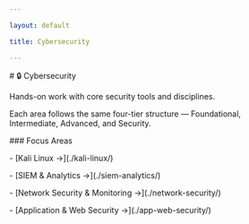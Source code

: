 ```yaml
---

layout: default

title: Cybersecurity

---
```




\# 🔒 Cybersecurity



Hands-on work with core security tools and disciplines.  

Each area follows the same four-tier structure — Foundational, Intermediate, Advanced, and Security.



\### Focus Areas

\- \[Kali Linux →](./kali-linux/)

\- \[SIEM \& Analytics →](./siem-analytics/)

\- \[Network Security \& Monitoring →](./network-security/)

\- \[Application \& Web Security →](./app-web-security/)



